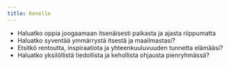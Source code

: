 ```yaml
---
title: Kenelle
---
```


* Haluatko oppia joogaamaan itsenäisesti paikasta ja ajasta riippumatta
* Haluatko syventää ymmärrystä itsestä ja maailmastasi?
* Etsitkö rentoutta, inspiraatiota ja yhteenkuuluvuuden tunnetta elämääsi?
* Haluatko yksilöllistä tiedollista ja kehollista ohjausta
pienryhmässä?


